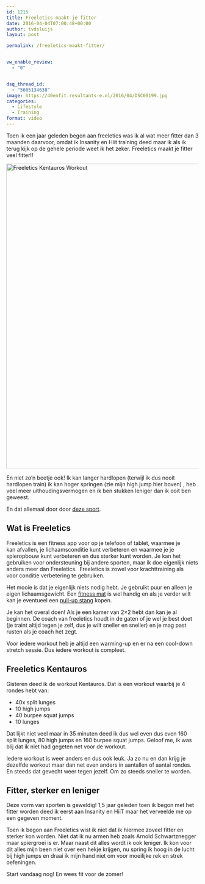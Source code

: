 ```yaml
---
id: 1215
title: Freeletics maakt je fitter
date: 2016-04-04T07:00:48+00:00
author: tvdsluijs
layout: post

permalink: /freeletics-maakt-fitter/


vw_enable_review:
  - "0"


dsq_thread_id:
  - "5605134638"
image: https://40enfit.resultants-e.nl/2016/04/DSC00199.jpg
categories:
  - Lifestyle
  - Training
format: video
---
```

Toen ik een jaar geleden begon aan freeletics was ik al wat meer fitter dan 3 maanden daarvoor, omdat ik Insanity en Hiit training deed maar ik als ik terug kijk op de gehele periode weet ik het zeker. Freeletics maakt je fitter veel fitter!!<!--more-->

<img class="aligncenter size-full wp-image-1216" src="https://40enfit.resultants-e.nl/2016/04/DSC00199.jpg" alt="Freeletics Kentauros Workout" width="1200" height="800" srcset="https://40enfit.resultants-e.nl/2016/04/DSC00199.jpg 1200w, https://40enfit.resultants-e.nl/2016/04/DSC00199-300x200.jpg 300w, https://40enfit.resultants-e.nl/2016/04/DSC00199-1024x683.jpg 1024w" sizes="(max-width: 1200px) 100vw, 1200px" />

En niet zo&#8217;n beetje ook! Ik kan langer hardlopen (terwijl ik dus nooit hardlopen train) ik kan hoger springen (zie mijn high jump hier boven) , heb veel meer uithoudingsvermogen en ik ben stukken leniger dan ik ooit ben geweest.

En dat allemaal door door [deze sport](https://www.freeletics.com/r/6595686).

## Wat is Freeletics

Freeletics is een fitness app voor op je telefoon of tablet, waarmee je kan afvallen, je lichaamsconditie kunt verbeteren en waarmee je je spieropbouw kunt verbeteren en dus sterker kunt worden. Je kan het gebruiken voor ondersteuning bij andere sporten, maar ik doe eigenlijk niets anders meer dan Freeletics.  Freeletics is zowel voor krachttraining als voor conditie verbetering te gebruiken.

Het mooie is dat je eigenlijk niets nodig hebt. Je gebruikt puur en alleen je eigen lichaamsgewicht. Een [fitness mat](https://www.40enfit.nl/run/freeletics-mat/) is wel handig en als je verder wilt kan je eventueel een [pull-up stang](https://www.40enfit.nl/run/freeletics-optrekstang/) kopen.

Je kan het overal doen! Als je een kamer van 2&#215;2 hebt dan kan je al beginnen. De coach van freeletics houdt in de gaten of je wel je best doet (je traint altijd tegen je zelf, dus je wilt sneller en sneller) en je mag past rusten als je coach het zegt.

Voor iedere workout heb je altijd een warming-up en er na een cool-down stretch sessie. Dus iedere workout is compleet.

## Freeletics Kentauros

Gisteren deed ik de workout Kentauros. Dat is een workout waarbij je 4 rondes hebt van:

  * 40x split lunges
  * 10 high jumps
  * 40 burpee squat jumps
  * 10 lunges

Dat lijkt niet veel maar in 35 minuten deed ik dus wel even dus even 160 split lunges, 80 high jumps en 160 burpee squat jumps. Geloof me, ik was blij dat ik niet had gegeten net voor de workout.

Iedere workout is weer anders en dus ook leuk. Ja zo nu en dan krijg je dezelfde workout maar dan net even anders in aantallen of aantal rondes. En steeds dat gevecht weer tegen jezelf. Om zo steeds sneller te worden.

## Fitter, sterker en leniger

Deze vorm van sporten is geweldig! 1,5 jaar geleden toen ik begon met het fitter worden deed ik eerst aan Insanity en HiiT maar het verveelde me op een gegeven moment.

Toen ik begon aan Freeletics wist ik niet dat ik hiermee zoveel fitter en sterker kon worden. Niet dat ik nu armen heb zoals Arnold Schwartznegger maar spiergroei is er. Maar naast dit alles wordt ik ook leniger. Ik kon voor dit alles mijn been niet over een hekje krijgen, nu spring ik hoog in de lucht bij high jumps en draai ik mijn hand niet om voor moeilijke rek en strek oefeningen.

Start vandaag nog! En wees fit voor de zomer!